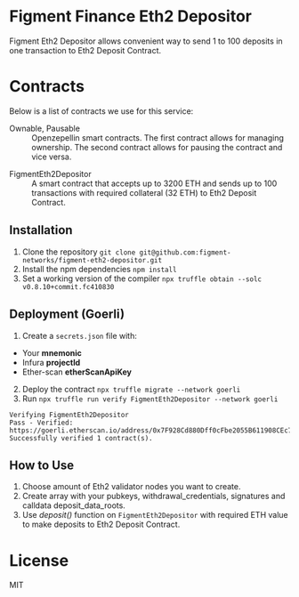 Figment Finance Eth2 Depositor
=========

Figment Eth2 Depositor allows convenient way to send 1 to 100 deposits in one transaction to Eth2 Deposit Contract.

Contracts
=========

Below is a list of contracts we use for this service:

<dl>
  <dt>Ownable, Pausable</dt>
  <dd>Openzepellin smart contracts. The first contract allows for managing ownership. The second contract allows for pausing the contract and vice versa.</dd>
</dl>

<dl>
  <dt>FigmentEth2Depositor</dt>
  <dd>A smart contract that accepts up to 3200 ETH and sends up to 100 transactions with required collateral (32 ETH) to Eth2 Deposit Contract.</dd>
</dl>

Installation
------------

1. Clone the repository `git clone git@github.com:figment-networks/figment-eth2-depositor.git`
2. Install the npm dependencies `npm install`
3. Set a working version of the compiler `npx truffle obtain --solc v0.8.10+commit.fc410830`

Deployment (Goerli)
------------

1. Create a `secrets.json` file with:
  * Your **mnemonic** 
  * Infura **projectId**  
  * Ether-scan **etherScanApiKey**
2. Deploy the contract `npx truffle migrate --network goerli`
3. Run `npx truffle run verify FigmentEth2Depositor --network goerli`

```text
Verifying FigmentEth2Depositor
Pass - Verified: https://goerli.etherscan.io/address/0x7F928Cd880Dff0cFbe2055B611908CEc7dBF95E8#contracts
Successfully verified 1 contract(s).
```

How to Use
------------

1. Choose amount of Eth2 validator nodes you want to create.
2. Create array with your pubkeys, withdrawal_credentials, signatures and calldata deposit_data_roots.
3. Use _deposit()_ function on `FigmentEth2Depositor` with required ETH value to make deposits to Eth2 Deposit Contract.

License
=========

MIT
